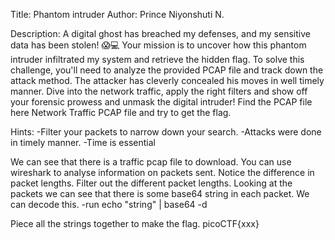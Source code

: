 Title: Phantom intruder
Author: Prince Niyonshuti N.

Description: 
A digital ghost has breached my defenses, and my sensitive data has been stolen! 😱💻 Your mission is to uncover how this phantom intruder infiltrated my system and retrieve the hidden flag. To solve this challenge, you'll need to analyze the provided PCAP file and track down the attack method. The attacker has cleverly concealed his moves in well timely manner. Dive into the network traffic, apply the right filters and show off your forensic prowess and unmask the digital intruder! Find the PCAP file here Network Traffic PCAP file and try to get the flag. 

Hints: 
-Filter your packets to narrow down your search.
-Attacks were done in timely manner.
-Time is essential

We can see that there is a traffic pcap file to download. You can use wireshark to analyse information on packets sent. Notice the difference in packet lengths. Filter out the different packet lengths. Looking at the packets we can see that there is some base64 string in each packet. We can decode this.
-run echo "string" | base64 -d

Piece all the strings together to make the flag. picoCTF{xxx}
